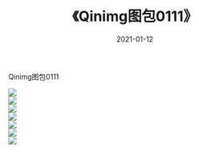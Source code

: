 ﻿---
layout: post
title:  《Qinimg图包0111》
date:   2021-01-12
img: http://imgx.orgx.ga/Qinimg图包/Qinimg图包0111/000.jpg
categories: [美女, 清纯, 唯美]
---

Qinimg图包0111

 ![](http://imgx.orgx.ga/Qinimg图包/Qinimg图包0111/001.jpg) <br>![](http://imgx.orgx.ga/Qinimg图包/Qinimg图包0111/002.jpg) <br>![](http://imgx.orgx.ga/Qinimg图包/Qinimg图包0111/003.jpg) <br>![](http://imgx.orgx.ga/Qinimg图包/Qinimg图包0111/004.jpg) <br>![](http://imgx.orgx.ga/Qinimg图包/Qinimg图包0111/005.jpg) <br>![](http://imgx.orgx.ga/Qinimg图包/Qinimg图包0111/006.jpg) <br>![](http://imgx.orgx.ga/Qinimg图包/Qinimg图包0111/007.jpg) <br>